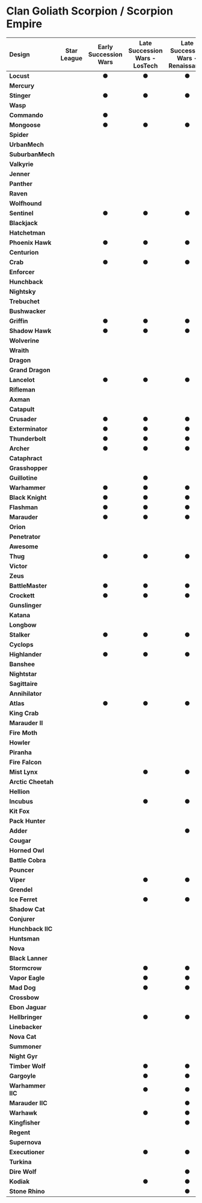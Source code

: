 # Clan Goliath Scorpion / Scorpion Empire

| Design | Star League | Early Succession Wars | Late Succession Wars - LosTech | Late Succession Wars - Renaissance | Clan Invasion | Civil War | Jihad | Early Republic | Late Republic | Dark Ages |
| :--- | :---: | :---: | :---: | :---: | :---: | :---: | :---: | :---: | :---: | :---: |
| **Locust** |     |  ●  |  ●  |  ●  |  ●  |  ●  |  ●  |  ●  |  ●  |  ●  |
| **Mercury** |     |     |     |     |     |     |  ●  |  ●  |  ●  |     |
| **Stinger** |     |  ●  |  ●  |  ●  |  ●  |  ●  |  ●  |  ●  |  ●  |  ●  |
| **Wasp** |     |     |     |     |     |     |  ●  |  ●  |  ●  |  ●  |
| **Commando** |     |  ●  |     |     |     |     |  ●  |  ●  |     |     |
| **Mongoose** |     |  ●  |  ●  |  ●  |  ●  |  ●  |  ●  |  ●  |  ●  |  ●  |
| **Spider** |     |     |     |     |     |     |     |     |     |     |
| **UrbanMech** |     |     |     |     |     |     |  ●  |  ●  |  ●  |  ●  |
| **SuburbanMech** |     |     |     |     |     |     |     |     |     |     |
| **Valkyrie** |     |     |     |     |     |     |     |     |     |     |
| **Jenner** |     |     |     |     |     |     |  ●  |  ●  |  ●  |     |
| **Panther** |     |     |     |     |     |     |     |     |     |     |
| **Raven** |     |     |     |     |     |     |     |     |     |     |
| **Wolfhound** |     |     |     |     |     |     |     |     |     |     |
| **Sentinel** |     |  ●  |  ●  |  ●  |  ●  |  ●  |  ●  |  ●  |  ●  |     |
| **Blackjack** |     |     |     |     |     |     |  ●  |  ●  |  ●  |  ●  |
| **Hatchetman** |     |     |     |     |     |     |     |     |     |     |
| **Phoenix Hawk** |     |  ●  |  ●  |  ●  |  ●  |  ●  |  ●  |  ●  |  ●  |  ●  |
| **Centurion** |     |     |     |     |     |     |     |     |     |     |
| **Crab** |     |  ●  |  ●  |  ●  |  ●  |  ●  |  ●  |  ●  |  ●  |  ●  |
| **Enforcer** |     |     |     |     |     |     |     |     |     |     |
| **Hunchback** |     |     |     |     |     |     |  ●  |  ●  |  ●  |  ●  |
| **Nightsky** |     |     |     |     |     |     |     |     |     |     |
| **Trebuchet** |     |     |     |     |     |     |  ●  |  ●  |  ●  |     |
| **Bushwacker** |     |     |     |     |     |     |     |     |     |     |
| **Griffin** |     |  ●  |  ●  |  ●  |  ●  |  ●  |  ●  |  ●  |  ●  |  ●  |
| **Shadow Hawk** |     |  ●  |  ●  |  ●  |  ●  |  ●  |  ●  |  ●  |  ●  |  ●  |
| **Wolverine** |     |     |     |     |     |     |  ●  |  ●  |  ●  |  ●  |
| **Wraith** |     |     |     |     |     |     |     |     |     |     |
| **Dragon** |     |     |     |     |     |     |     |     |     |  ●  |
| **Grand Dragon** |     |     |     |     |     |     |     |     |     |     |
| **Lancelot** |     |  ●  |  ●  |  ●  |  ●  |  ●  |  ●  |  ●  |  ●  |  ●  |
| **Rifleman** |     |     |     |     |  ●  |  ●  |  ●  |  ●  |  ●  |  ●  |
| **Axman** |     |     |     |     |     |     |     |     |     |     |
| **Catapult** |     |     |     |     |     |     |  ●  |  ●  |  ●  |  ●  |
| **Crusader** |     |  ●  |  ●  |  ●  |  ●  |  ●  |  ●  |  ●  |  ●  |  ●  |
| **Exterminator** |     |  ●  |  ●  |  ●  |  ●  |  ●  |  ●  |     |     |     |
| **Thunderbolt** |     |  ●  |  ●  |  ●  |  ●  |  ●  |  ●  |  ●  |  ●  |  ●  |
| **Archer** |     |  ●  |  ●  |  ●  |  ●  |  ●  |  ●  |  ●  |  ●  |  ●  |
| **Cataphract** |     |     |     |     |     |     |     |     |     |     |
| **Grasshopper** |     |     |     |     |     |     |  ●  |  ●  |  ●  |  ●  |
| **Guillotine** |     |     |  ●  |     |     |     |  ●  |  ●  |     |     |
| **Warhammer** |     |  ●  |  ●  |  ●  |  ●  |  ●  |  ●  |  ●  |  ●  |  ●  |
| **Black Knight** |     |  ●  |  ●  |  ●  |  ●  |  ●  |  ●  |  ●  |  ●  |  ●  |
| **Flashman** |     |  ●  |  ●  |  ●  |  ●  |  ●  |  ●  |  ●  |  ●  |  ●  |
| **Marauder** |     |  ●  |  ●  |  ●  |  ●  |  ●  |  ●  |  ●  |     |     |
| **Orion** |     |     |     |     |     |     |  ●  |  ●  |  ●  |  ●  |
| **Penetrator** |     |     |     |     |     |     |     |     |     |     |
| **Awesome** |     |     |     |     |     |     |  ●  |  ●  |  ●  |  ●  |
| **Thug** |     |  ●  |  ●  |  ●  |  ●  |  ●  |  ●  |  ●  |  ●  |  ●  |
| **Victor** |     |     |     |     |     |     |  ●  |  ●  |  ●  |  ●  |
| **Zeus** |     |     |     |     |     |     |     |     |     |  ●  |
| **BattleMaster** |     |  ●  |  ●  |  ●  |  ●  |  ●  |  ●  |  ●  |  ●  |  ●  |
| **Crockett** |     |  ●  |  ●  |  ●  |  ●  |  ●  |  ●  |  ●  |  ●  |  ●  |
| **Gunslinger** |     |     |     |     |     |     |     |     |     |     |
| **Katana** |     |     |     |     |     |     |     |     |     |     |
| **Longbow** |     |     |     |     |     |     |  ●  |  ●  |  ●  |     |
| **Stalker** |     |  ●  |  ●  |  ●  |  ●  |  ●  |  ●  |  ●  |  ●  |  ●  |
| **Cyclops** |     |     |     |     |     |     |     |     |     |     |
| **Highlander** |     |  ●  |  ●  |  ●  |  ●  |  ●  |  ●  |  ●  |     |     |
| **Banshee** |     |     |     |     |     |     |  ●  |  ●  |  ●  |  ●  |
| **Nightstar** |     |     |     |     |     |     |     |     |     |     |
| **Sagittaire** |     |     |     |     |     |     |     |     |     |     |
| **Annihilator** |     |     |     |     |  ●  |  ●  |  ●  |     |     |     |
| **Atlas** |     |  ●  |  ●  |  ●  |  ●  |  ●  |  ●  |  ●  |  ●  |  ●  |
| **King Crab** |     |     |     |     |     |     |     |     |     |     |
| **Marauder II** |     |     |     |     |     |     |     |     |     |     |
| **Fire Moth** |     |     |     |     |  ●  |  ●  |  ●  |  ●  |  ●  |     |
| **Howler** |     |     |     |     |     |     |  ●  |  ●  |  ●  |     |
| **Piranha** |     |     |     |     |  ●  |  ●  |  ●  |  ●  |  ●  |  ●  |
| **Fire Falcon** |     |     |     |     |     |  ●  |  ●  |     |     |     |
| **Mist Lynx** |     |     |  ●  |  ●  |  ●  |  ●  |  ●  |  ●  |  ●  |  ●  |
| **Arctic Cheetah** |     |     |     |     |  ●  |  ●  |  ●  |     |     |     |
| **Hellion** |     |     |     |     |     |  ●  |  ●  |  ●  |  ●  |  ●  |
| **Incubus** |     |     |  ●  |  ●  |  ●  |  ●  |  ●  |  ●  |  ●  |  ●  |
| **Kit Fox** |     |     |     |     |  ●  |  ●  |  ●  |  ●  |  ●  |  ●  |
| **Pack Hunter** |     |     |     |     |     |     |  ●  |     |     |     |
| **Adder** |     |     |     |  ●  |  ●  |  ●  |  ●  |  ●  |  ●  |  ●  |
| **Cougar** |     |     |     |     |     |     |     |     |     |     |
| **Horned Owl** |     |     |     |     |  ●  |  ●  |  ●  |  ●  |  ●  |  ●  |
| **Battle Cobra** |     |     |     |     |  ●  |  ●  |  ●  |  ●  |  ●  |  ●  |
| **Pouncer** |     |     |     |     |  ●  |  ●  |  ●  |  ●  |  ●  |  ●  |
| **Viper** |     |     |  ●  |  ●  |  ●  |  ●  |  ●  |  ●  |  ●  |  ●  |
| **Grendel** |     |     |     |     |     |     |  ●  |  ●  |  ●  |  ●  |
| **Ice Ferret** |     |     |  ●  |  ●  |  ●  |  ●  |  ●  |  ●  |  ●  |  ●  |
| **Shadow Cat** |     |     |     |     |     |     |     |     |     |     |
| **Conjurer** |     |     |     |     |  ●  |  ●  |  ●  |  ●  |  ●  |  ●  |
| **Hunchback IIC** |     |     |     |     |  ●  |  ●  |  ●  |  ●  |  ●  |  ●  |
| **Huntsman** |     |     |     |     |     |     |     |     |     |     |
| **Nova** |     |     |     |     |  ●  |  ●  |  ●  |  ●  |  ●  |  ●  |
| **Black Lanner** |     |     |     |     |     |     |     |     |     |     |
| **Stormcrow** |     |     |  ●  |  ●  |  ●  |  ●  |  ●  |  ●  |  ●  |  ●  |
| **Vapor Eagle** |     |     |  ●  |  ●  |  ●  |  ●  |  ●  |  ●  |  ●  |  ●  |
| **Mad Dog** |     |     |  ●  |  ●  |  ●  |  ●  |  ●  |  ●  |  ●  |  ●  |
| **Crossbow** |     |     |     |     |     |     |     |     |     |     |
| **Ebon Jaguar** |     |     |     |     |  ●  |  ●  |  ●  |  ●  |  ●  |  ●  |
| **Hellbringer** |     |     |  ●  |  ●  |  ●  |  ●  |  ●  |  ●  |  ●  |  ●  |
| **Linebacker** |     |     |     |     |     |     |  ●  |  ●  |  ●  |     |
| **Nova Cat** |     |     |     |     |  ●  |  ●  |  ●  |     |     |     |
| **Summoner** |     |     |     |     |  ●  |  ●  |  ●  |  ●  |  ●  |  ●  |
| **Night Gyr** |     |     |     |     |     |  ●  |  ●  |  ●  |  ●  |  ●  |
| **Timber Wolf** |     |     |  ●  |  ●  |  ●  |  ●  |  ●  |  ●  |  ●  |  ●  |
| **Gargoyle** |     |     |  ●  |  ●  |  ●  |  ●  |  ●  |     |     |     |
| **Warhammer IIC** |     |     |  ●  |  ●  |  ●  |  ●  |  ●  |     |     |     |
| **Marauder IIC** |     |     |     |  ●  |  ●  |  ●  |  ●  |     |     |     |
| **Warhawk** |     |     |  ●  |  ●  |  ●  |  ●  |  ●  |  ●  |  ●  |  ●  |
| **Kingfisher** |     |     |     |  ●  |  ●  |  ●  |  ●  |  ●  |  ●  |  ●  |
| **Regent** |     |     |     |     |     |     |     |     |     |     |
| **Supernova** |     |     |     |     |  ●  |  ●  |  ●  |     |     |     |
| **Executioner** |     |     |  ●  |  ●  |  ●  |  ●  |  ●  |  ●  |  ●  |     |
| **Turkina** |     |     |     |     |     |     |  ●  |  ●  |  ●  |  ●  |
| **Dire Wolf** |     |     |     |  ●  |  ●  |  ●  |  ●  |  ●  |  ●  |  ●  |
| **Kodiak** |     |     |  ●  |  ●  |  ●  |  ●  |  ●  |  ●  |  ●  |  ●  |
| **Stone Rhino** |     |     |     |  ●  |  ●  |  ●  |  ●  |  ●  |  ●  |  ●  |

